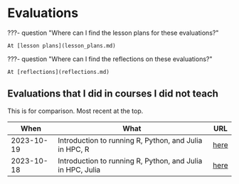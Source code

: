 # Evaluations

???- question "Where can I find the lesson plans for these evaluations?"

    At [lesson plans](lesson_plans.md)

???- question "Where can I find the reflections on these evaluations?"

    At [reflections](reflections.md)

## Evaluations that I did in courses I did not teach

This is for comparison.
Most recent at the top.

When      |What                                                       |URL
----------|-----------------------------------------------------------|-----
2023-10-19|Introduction to running R, Python, and Julia in HPC, R     |[here](https://github.com/UPPMAX/R-python-julia-matlab-HPC/blob/main/evaluations/20231019/README.md)
2023-10-18|Introduction to running R, Python, and Julia in HPC, Julia |[here](https://github.com/UPPMAX/R-python-julia-matlab-HPC/blob/main/evaluations/20231018/README.md)
